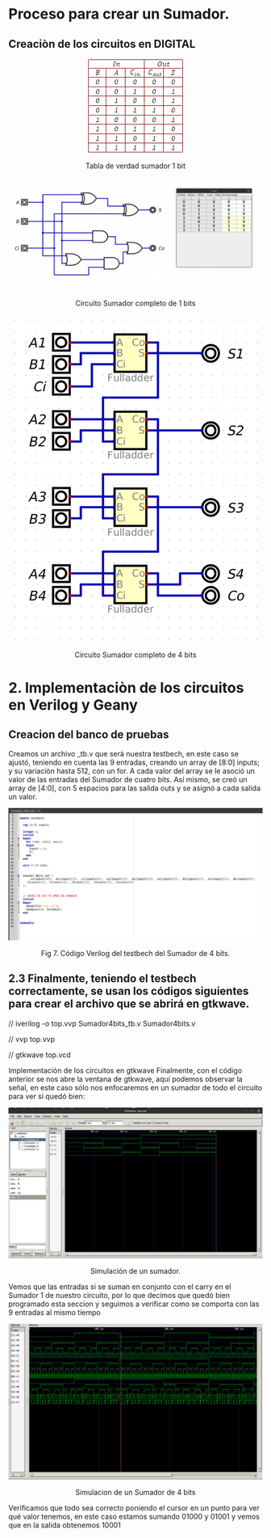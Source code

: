 # Proceso para crear un Sumador. 

## Creaciòn de los circuitos en DIGITAL

<p align="center">
 <img src="/Lab_2/Sumador/src/1.PNG">    
</p>  
<p align="center">
 Tabla de verdad sumador 1 bit  
</p> 

<p align="center">
 <img src="/Lab_2/Sumador/src/2.PNG">    
</p>  
<p align="center">
 Circuito Sumador completo de 1 bits   
</p> 


<p align="center">
 <img src="/Lab_2/Sumador/src/3.PNG">    
</p>  
<p align="center">
 Circuito Sumador completo de 4 bits   
</p> 

# 2. Implementaciòn de los circuitos en Verilog y Geany

## Creacion del banco de pruebas

Creamos un archivo _tb.v que serà nuestra testbech, en este caso se ajustó, teniendo en cuenta las 9 entradas, creando un array de [8:0] inputs;  y su variaciòn hasta 512, con un for.  A cada valor del array se le asoció un valor de las entradas del Sumador de cuatro bits. Así mismo, se creó un array de [4:0], con 5 espacios para las salida outs y se asignó a cada salida un valor.


<p align="center">
 <img src="/Lab_2/Sumador/src/10.PNG">    
</p>  
<p align="center">
 Fig 7. Código Verilog del testbech del Sumador de 4 bits.
</p> 


## 2.3 Finalmente, teniendo el testbech correctamente, se usan los códigos siguientes para crear el archivo que se abrirá en gtkwave.

// iverilog -o top.vvp Sumador4bits_tb.v Sumador4bits.v

// vvp top.vvp

// gtkwave top.vcd

Implementaciòn de los circuitos en gtkwave
Finalmente, con el código anterior se nos abre la ventana de gtkwave, aquí podemos observar la señal, en este caso sólo nos enfocaremos en un sumador de todo el circuito para ver si quedó bien:

<p align="center">
 <img src="/Lab_2/Sumador/src/11.PNG">    
</p>  
<p align="center">
 Simulación de un sumador. 
</p> 

Vemos que las entradas si se suman en conjunto con el carry en el Sumador 1 de nuestro circuito, por lo que decimos que quedó bien programado esta seccion y seguimos a verificar como se comporta con las 9 entradas al mismo tiempo

<p align="center">
 <img src="/Lab_2/Sumador/src/12.PNG">    
</p>  
<p align="center">
 Simulacion de un Sumador de 4 bits 
</p> 

Verificamos que todo sea correcto poniendo el cursor en un punto para ver qué valor tenemos, en este caso estamos sumando 01000 y 01001 y vemos que en la salida obtenemos 10001
